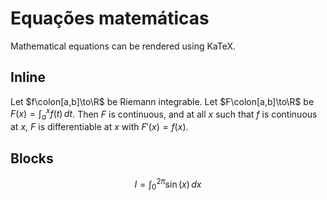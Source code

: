 # Equações matemáticas

Mathematical equations can be rendered using KaTeX.

## Inline
Let $f\colon[a,b]\to\R$ be Riemann integrable. Let $F\colon[a,b]\to\R$ be
$F(x)=\int_{a}^{x} f(t)\,dt$. Then $F$ is continuous, and at all $x$ such that
$f$ is continuous at $x$, $F$ is differentiable at $x$ with $F'(x)=f(x)$.

## Blocks

$$
I = \int_0^{2\pi} \sin(x)\,dx \tag{1}
$$